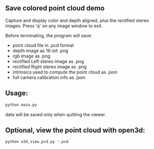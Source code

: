 ## Save colored point cloud demo

Capture and display color and depth aligned, plus the rectified stereo images.
Press 'q' on any image window to exit.

Before terminating, the program will save:
- point cloud file in .pcd format
- depth image as 16-bit .png
- rgb image as .png
- rectified Left stereo image as .png
- rectified Right stereo image as .png
- intrinsics used to compute the point cloud as .json
- full camera calibration info as .json

## Usage:

```bash
python main.py
```

data will be saved only when quitting the viewer.

## Optional, view the point cloud with open3d:

```bash
python o3d_view_pcd.py *.pcd
```

